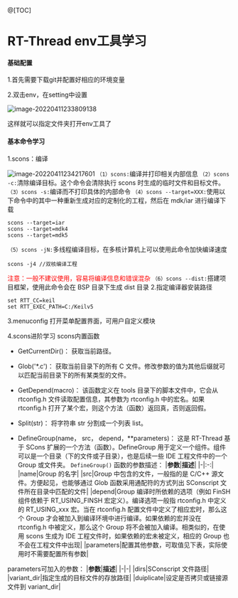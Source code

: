 @[TOC]

# RT-Thread env工具学习

#### 基础配置

1.首先需要下载git并配置好相应的环境变量

2.双击env，在setting中设置

![image-20220411233809138](C:\Users\ASUS\AppData\Roaming\Typora\typora-user-images\image-20220411233809138.png)

这样就可以指定文件夹打开env工具了

#### 基本命令学习

1.scons：编译

![image-20220411234217601](C:\Users\ASUS\AppData\Roaming\Typora\typora-user-images\image-20220411234217601.png)
`（1）scons:`编译并打印相关内部信息
`（2）scons -c:`清除编译目标。这个命令会清除执行 scons 时生成的临时文件和目标文件。
`（3）scons -s:`编译而不打印具体的内部命令
`（4）scons --target=XXX:`使用以下命令中的其中一种重新生成对应的定制化的工程，然后在 mdk/iar 进行编译下载
```
scons --target=iar
scons --target=mdk4
scons --target=mdk5
```
`（5）scons -jN:`多线程编译目标，在多核计算机上可以使用此命令加快编译速度
```
scons -j4 //双核编译工程
```
<font color=red>注意：一般不建议使用，容易将编译信息和错误混杂</font>
`（6）scons --dist:`搭建项目框架，使用此命令会在 BSP 目录下生成 dist 目录
2.指定编译器安装路径

````
set RTT_CC=keil
set RTT_EXEC_PATH=C:/Keilv5
````
3.menuconfig 
打开菜单配置界面，可用户自定义模块

4.scons进阶学习
scons内置函数
* GetCurrentDir()：
获取当前路径。

* Glob('*.c')：
获取当前目录下的所有 C 文件。修改参数的值为其他后缀就可以匹配当前目录下的所有某类型的文件。

* GetDepend(macro)：
该函数定义在 tools 目录下的脚本文件中，它会从 rtconfig.h 文件读取配置信息，其参数为 rtconfig.h 中的宏名。如果 rtconfig.h 打开了某个宏，则这个方法（函数）返回真，否则返回假。

* Split(str)：
将字符串 str 分割成一个列表 list。

* DefineGroup(name， src， depend，**parameters)：
这是 RT-Thread 基于 SCons 扩展的一个方法（函数）。DefineGroup 用于定义一个组件。组件可以是一个目录（下的文件或子目录），也是后续一些 IDE 工程文件中的一个 Group 或文件夹。
`DefineGroup()`  函数的参数描述：
|<strong>参数</strong>|<strong>描述</strong>|
|-|:-:|
|name|Group 的名字|
|src|Group 中包含的文件，一般指的是 C/C++ 源文件。方便起见，也能够通过 Glob 函数采用通配符的方式列出 SConscript 文件所在目录中匹配的文件|
|depend|Group 编译时所依赖的选项（例如 FinSH 组件依赖于 RT_USING_FINSH 宏定义）。编译选项一般指 rtconfig.h 中定义的 RT_USING_xxx 宏。当在 rtconfig.h 配置文件中定义了相应宏时，那么这个 Group 才会被加入到编译环境中进行编译。如果依赖的宏并没在 rtconfig.h 中被定义，那么这个 Group 将不会被加入编译。相类似的，在使用 scons 生成为 IDE 工程文件时，如果依赖的宏未被定义，相应的 Group 也不会在工程文件中出现|
|parameters|配置其他参数，可取值见下表，实际使用时不需要配置所有参数|

parameters可加入的参数：
|<strong>参数</strong>|<strong>描述</strong>|
|-|-|
|dirs|SConscript 文件路径|
|variant_dir|指定生成的目标文件的存放路径|
|duiplicate|设定是否拷贝或链接源文件到 variant_dir|



